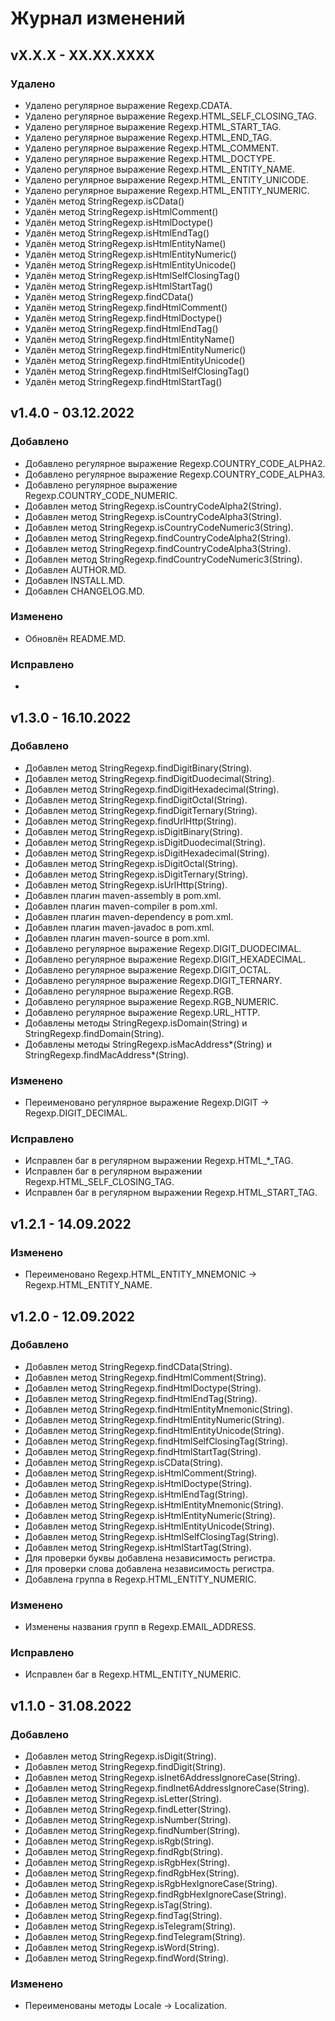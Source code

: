 # Журнал изменений

## vX.X.X - XX.XX.XXXX

### Удалено
* Удалено регулярное выражение Regexp.CDATA.
* Удалено регулярное выражение Regexp.HTML_SELF_CLOSING_TAG.
* Удалено регулярное выражение Regexp.HTML_START_TAG.
* Удалено регулярное выражение Regexp.HTML_END_TAG.
* Удалено регулярное выражение Regexp.HTML_COMMENT.
* Удалено регулярное выражение Regexp.HTML_DOCTYPE.
* Удалено регулярное выражение Regexp.HTML_ENTITY_NAME.
* Удалено регулярное выражение Regexp.HTML_ENTITY_UNICODE.
* Удалено регулярное выражение Regexp.HTML_ENTITY_NUMERIC.
* Удалён метод StringRegexp.isCData()
* Удалён метод StringRegexp.isHtmlComment()
* Удалён метод StringRegexp.isHtmlDoctype()
* Удалён метод StringRegexp.isHtmlEndTag()
* Удалён метод StringRegexp.isHtmlEntityName()
* Удалён метод StringRegexp.isHtmlEntityNumeric()
* Удалён метод StringRegexp.isHtmlEntityUnicode()
* Удалён метод StringRegexp.isHtmlSelfClosingTag()
* Удалён метод StringRegexp.isHtmlStartTag()
* Удалён метод StringRegexp.findCData()
* Удалён метод StringRegexp.findHtmlComment()
* Удалён метод StringRegexp.findHtmlDoctype()
* Удалён метод StringRegexp.findHtmlEndTag()
* Удалён метод StringRegexp.findHtmlEntityName()
* Удалён метод StringRegexp.findHtmlEntityNumeric()
* Удалён метод StringRegexp.findHtmlEntityUnicode()
* Удалён метод StringRegexp.findHtmlSelfClosingTag()
* Удалён метод StringRegexp.findHtmlStartTag()

## v1.4.0 - 03.12.2022

### Добавлено
* Добавлено регулярное выражение Regexp.COUNTRY_CODE_ALPHA2.
* Добавлено регулярное выражение Regexp.COUNTRY_CODE_ALPHA3.
* Добавлено регулярное выражение Regexp.COUNTRY_CODE_NUMERIC.
* Добавлен метод StringRegexp.isCountryCodeAlpha2(String).
* Добавлен метод StringRegexp.isCountryCodeAlpha3(String).
* Добавлен метод StringRegexp.isCountryCodeNumeric3(String).
* Добавлен метод StringRegexp.findCountryCodeAlpha2(String).
* Добавлен метод StringRegexp.findCountryCodeAlpha3(String).
* Добавлен метод StringRegexp.findCountryCodeNumeric3(String).
* Добавлен AUTHOR.MD.
* Добавлен INSTALL.MD.
* Добавлен CHANGELOG.MD.

### Изменено
* Обновлён README.MD.

### Исправлено
*

## v1.3.0 - 16.10.2022

### Добавлено
* Добавлен метод StringRegexp.findDigitBinary(String).
* Добавлен метод StringRegexp.findDigitDuodecimal(String).
* Добавлен метод StringRegexp.findDigitHexadecimal(String).
* Добавлен метод StringRegexp.findDigitOctal(String).
* Добавлен метод StringRegexp.findDigitTernary(String).
* Добавлен метод StringRegexp.findUrlHttp(String).
* Добавлен метод StringRegexp.isDigitBinary(String).
* Добавлен метод StringRegexp.isDigitDuodecimal(String).
* Добавлен метод StringRegexp.isDigitHexadecimal(String).
* Добавлен метод StringRegexp.isDigitOctal(String).
* Добавлен метод StringRegexp.isDigitTernary(String).
* Добавлен метод StringRegexp.isUrlHttp(String).
* Добавлен плагин maven-assembly в pom.xml.
* Добавлен плагин maven-compiler в pom.xml.
* Добавлен плагин maven-dependency в pom.xml.
* Добавлен плагин maven-javadoc в pom.xml.
* Добавлен плагин maven-source в pom.xml.
* Добавлено регулярное выражение Regexp.DIGIT_DUODECIMAL.
* Добавлено регулярное выражение Regexp.DIGIT_HEXADECIMAL.
* Добавлено регулярное выражение Regexp.DIGIT_OCTAL.
* Добавлено регулярное выражение Regexp.DIGIT_TERNARY.
* Добавлено регулярное выражение Regexp.RGB.
* Добавлено регулярное выражение Regexp.RGB_NUMERIC.
* Добавлено регулярное выражение Regexp.URL_HTTP.
* Добавлены методы StringRegexp.isDomain(String) и StringRegexp.findDomain(String).
* Добавлены методы StringRegexp.isMacAddress*(String) и StringRegexp.findMacAddress*(String).

### Изменено
* Переименовано регулярное выражение Regexp.DIGIT -> Regexp.DIGIT_DECIMAL.

### Исправлено
* Исправлен баг в регулярном выражении Regexp.HTML_*_TAG.
* Исправлен баг в регулярном выражении Regexp.HTML_SELF_CLOSING_TAG.
* Исправлен баг в регулярном выражении Regexp.HTML_START_TAG.

## v1.2.1 - 14.09.2022

### Изменено
* Переименовано Regexp.HTML_ENTITY_MNEMONIC -> Regexp.HTML_ENTITY_NAME.

## v1.2.0 - 12.09.2022

### Добавлено
* Добавлен метод StringRegexp.findCData(String).
* Добавлен метод StringRegexp.findHtmlComment(String).
* Добавлен метод StringRegexp.findHtmlDoctype(String).
* Добавлен метод StringRegexp.findHtmlEndTag(String).
* Добавлен метод StringRegexp.findHtmlEntityMnemonic(String).
* Добавлен метод StringRegexp.findHtmlEntityNumeric(String).
* Добавлен метод StringRegexp.findHtmlEntityUnicode(String).
* Добавлен метод StringRegexp.findHtmlSelfClosingTag(String).
* Добавлен метод StringRegexp.findHtmlStartTag(String).
* Добавлен метод StringRegexp.isCData(String).
* Добавлен метод StringRegexp.isHtmlComment(String).
* Добавлен метод StringRegexp.isHtmlDoctype(String).
* Добавлен метод StringRegexp.isHtmlEndTag(String).
* Добавлен метод StringRegexp.isHtmlEntityMnemonic(String).
* Добавлен метод StringRegexp.isHtmlEntityNumeric(String).
* Добавлен метод StringRegexp.isHtmlEntityUnicode(String).
* Добавлен метод StringRegexp.isHtmlSelfClosingTag(String).
* Добавлен метод StringRegexp.isHtmlStartTag(String).
* Для проверки буквы добавлена независимость регистра.
* Для проверки слова добавлена независимость регистра.
* Добавлена группа в Regexp.HTML_ENTITY_NUMERIC.

### Изменено
* Изменены названия групп в Regexp.EMAIL_ADDRESS.

### Исправлено
* Исправлен баг в Regexp.HTML_ENTITY_NUMERIC.

## v1.1.0 - 31.08.2022

### Добавлено
* Добавлен метод StringRegexp.isDigit(String).
* Добавлен метод StringRegexp.findDigit(String).
* Добавлен метод StringRegexp.isInet6AddressIgnoreCase(String).
* Добавлен метод StringRegexp.findInet6AddressIgnoreCase(String).
* Добавлен метод StringRegexp.isLetter(String).
* Добавлен метод StringRegexp.findLetter(String).
* Добавлен метод StringRegexp.isNumber(String).
* Добавлен метод StringRegexp.findNumber(String).
* Добавлен метод StringRegexp.isRgb(String).
* Добавлен метод StringRegexp.findRgb(String).
* Добавлен метод StringRegexp.isRgbHex(String).
* Добавлен метод StringRegexp.findRgbHex(String).
* Добавлен метод StringRegexp.isRgbHexIgnoreCase(String).
* Добавлен метод StringRegexp.findRgbHexIgnoreCase(String).
* Добавлен метод StringRegexp.isTag(String).
* Добавлен метод StringRegexp.findTag(String).
* Добавлен метод StringRegexp.isTelegram(String).
* Добавлен метод StringRegexp.findTelegram(String).
* Добавлен метод StringRegexp.isWord(String).
* Добавлен метод StringRegexp.findWord(String).

### Изменено
* Переименованы методы Locale -> Localization.
